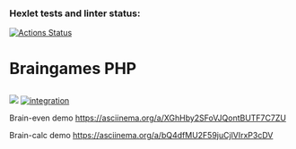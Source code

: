 ### Hexlet tests and linter status:
[![Actions Status](https://github.com/heatshepset/php-project-lvl1/workflows/hexlet-check/badge.svg)](https://github.com/heatshepset/php-project-lvl1/actions)
<h1>Braingames PHP</h1>
<h2></h2>
<p>
<a href="https://codeclimate.com/github/heatshepset/php-project-lvl1"><img src="https://api.codeclimate.com/v1/badges/a99a88d28ad37a79dbf6/maintainability" /></a>
<a href="https://github.com/heatshepset/php-project-lvl1/actions"><img src="https://github.com/heatshepset/php-project-lvl1/workflows/integration/badge.svg" alt="integration" /></a>
</p>
<p>Brain-even demo
<a href="https://asciinema.org/a/XGhHby2SFoVJQontBUTF7C7ZU">https://asciinema.org/a/XGhHby2SFoVJQontBUTF7C7ZU</a>
</p>
<p>Brain-calc demo
<a href="https://asciinema.org/a/bQ4dfMU2F59juCjlVIrxP3cDV">https://asciinema.org/a/bQ4dfMU2F59juCjlVIrxP3cDV</a>
</p>